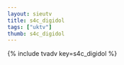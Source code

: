 ```yaml
--- 
layout: sieutv
title: s4c_digidol
tags: ["uktv"]
thumb: s4c_digidol
---
```

{% include tvadv key=s4c_digidol %}
